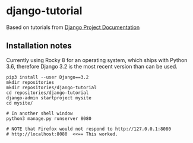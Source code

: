 # django-tutorial   
Based on tutorials from [Django Project Documentation](https://docs.djangoproject.com/en/3.2/howto/static-files/)

## Installation notes  
Currently using Rocky 8 for an operating system, which ships with Python 3.6, therefore Django 3.2 is the most recent version than can be used.    

```
pip3 install --user Django==3.2
mkdir repositories
mkdir repositories/django-tutorial
cd repositories/django-tutorial
django-admin startproject mysite
cd mysite/

# In another shell window
python3 manage.py runserver 8080

# NOTE that Firefox would not respond to http://127.0.0.1:8080
# http://localhost:8080  <<== This worked.

```

